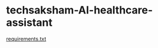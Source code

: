 # techsaksham-AI-healthcare-assistant
[requirements.txt](https://github.com/user-attachments/files/18937979/requirements.txt)
